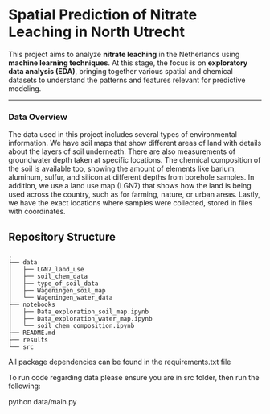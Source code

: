 # Spatial Prediction of Nitrate Leaching in North Utrecht

This project aims to analyze **nitrate leaching** in the Netherlands using **machine learning techniques**. At this stage, the focus is on **exploratory data analysis (EDA)**, bringing together various spatial and chemical datasets to understand the patterns and features relevant for predictive modeling.

---

### Data Overview

The data used in this project includes several types of environmental information. We have soil maps that show different areas of land with details about the layers of soil underneath. There are also measurements of groundwater depth taken at specific locations. The chemical composition of the soil is available too, showing the amount of elements like barium, aluminum, sulfur, and silicon at different depths from borehole samples. In addition, we use a land use map (LGN7) that shows how the land is being used across the country, such as for farming, nature, or urban areas. Lastly, we have the exact locations where samples were collected, stored in files with coordinates.

## Repository Structure

```
.
├── data
│   ├── LGN7_land_use
│   ├── soil_chem_data
│   ├── type_of_soil_data
│   ├── Wageningen_soil_map
│   └── Wageningen_water_data
├── notebooks
│   ├── Data_exploration_soil_map.ipynb
│   ├── Data_exploration_water_map.ipynb
│   └── soil_chem_composition.ipynb
├── README.md
├── results
└── src
```


All package dependencies can be found in the requirements.txt file

To run code regarding data please ensure you are in src folder, then run the following:

python data/main.py
